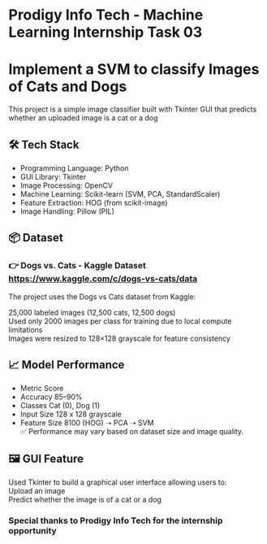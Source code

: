 # Prodigy Info Tech - Machine Learning Internship Task 03  
# Implement a SVM to classify Images of Cats and Dogs  
This project is a simple image classifier built with Tkinter GUI that predicts whether an uploaded image is a cat or a dog  

## 🛠️ Tech Stack  
- Programming Language: Python  
- GUI Library: Tkinter  
- Image Processing: OpenCV  
- Machine Learning: Scikit-learn (SVM, PCA, StandardScaler)  
- Feature Extraction: HOG (from scikit-image)  
- Image Handling: Pillow (PIL)  
## 📦 Dataset  
### 👉 Dogs vs. Cats - Kaggle Dataset https://www.kaggle.com/c/dogs-vs-cats/data 
The project uses the Dogs vs Cats dataset from Kaggle:  

25,000 labeled images (12,500 cats, 12,500 dogs)  
Used only 2000 images per class for training due to local compute limitations  
Images were resized to 128×128 grayscale for feature consistency  
## 📈 Model Performance  
- Metric	Score  
- Accuracy	85–90%  
- Classes	Cat (0), Dog (1)  
- Input Size	128 x 128 grayscale  
- Feature Size	8100 (HOG) ➝ PCA ➝ SVM  
✅ Performance may vary based on dataset size and image quality.  

## 🖼️ GUI Feature  
Used Tkinter to build a graphical user interface allowing users to:  
Upload an image  
Predict whether the image is of a cat or a dog 

 ### Special thanks to Prodigy Info Tech for the internship opportunity  
